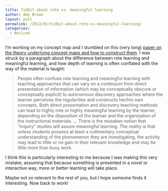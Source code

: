 ```yaml
---
title: Tidbit about rote vs. meaningful learning
author: Amy Brown
layout: post
permalink: /2013/01/tidbit-about-rote-vs-meaningful-learning/
categories:
  - Noticed
---
```

I&#8217;m working on my concept map and I stumbled on this (very long) [paper on the theory underlying concept maps and how to construct them][1]. I was struck by a paragraph about the difference between rote learning and meaningful learning, and how depth of learning is often conflated with the way of the material is taught:

> People often confuse rote learning and meaningful learning with teaching approaches that can vary on a continuum from direct presentation of information (which may be conceptually obscure or conceptually explicit) to autonomous discovery approaches where the learner perceives the regularities and constructs her/his own concepts. Both direct presentation and discovery teaching methods can lead to highly rote or highly meaningful learning by the learner, depending on the disposition of the learner and the organization of the instructional materials. &#8230; There is the mistaken notion that “inquiry” studies will assure meaningful learning. The reality is that unless students possess at least a rudimentary conceptual understanding of the phenomenon they are investigating, the activity may lead to little or no gain in their relevant knowledge and may be little more than busy work.

I think this is particularly interesting to me because I was making this very mistake; assuming that because something is presented in a novel or interactive way, more or better learning will take place.

Maybe not so relevant to the rest of you, but I hope someone finds it interesting. Now back to work!

 [1]: http://cmap.ihmc.us/publications/researchpapers/theorycmaps/theoryunderlyingconceptmaps.htm